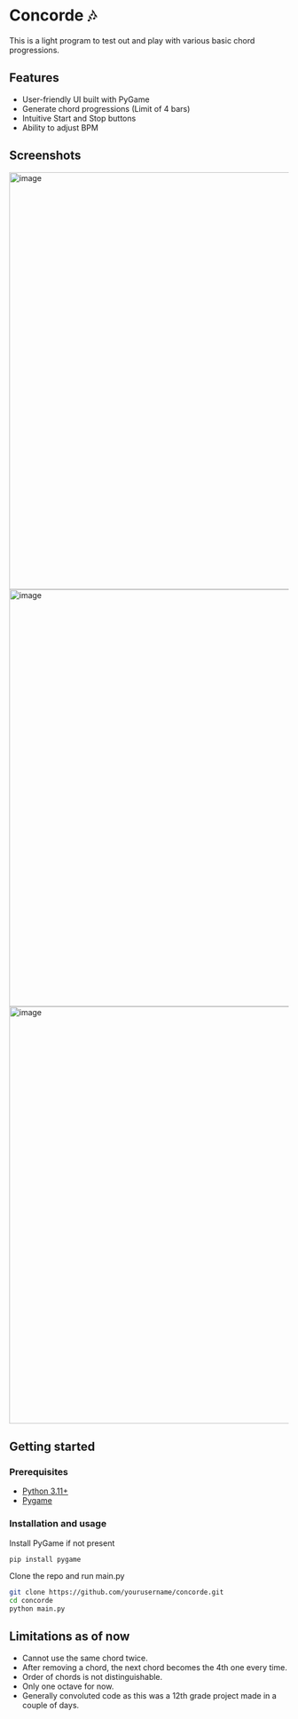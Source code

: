 # Concorde 🎶
This is a light program to test out and play with various basic chord progressions.

## Features

- User-friendly UI built with PyGame 
- Generate chord progressions (Limit of 4 bars)
- Intuitive Start and Stop buttons
- Ability to adjust BPM

## Screenshots

<img width="1282" height="752" alt="image" src="https://github.com/user-attachments/assets/cc2141c1-f1be-4a98-b8f7-d0609eaf64d6" />
<img width="1282" height="752" alt="image" src="https://github.com/user-attachments/assets/a0cb135a-cdaf-497f-a1e7-2b7b529d2f0e" />
<img width="1282" height="752" alt="image" src="https://github.com/user-attachments/assets/39140a59-5ee9-4d20-9a5c-827cb97e8d54" />

## Getting started

### Prerequisites
- [Python 3.11+](https://www.python.org/)
- [Pygame](https://www.pygame.org/)
  

### Installation and usage
Install PyGame if not present
```bash
pip install pygame
```
Clone the repo and run main.py
```bash
git clone https://github.com/yourusername/concorde.git
cd concorde
python main.py
```
  

## Limitations as of now

- Cannot use the same chord twice.
- After removing a chord, the next chord becomes the 4th one every time.
- Order of chords is not distinguishable.
- Only one octave for now.
- Generally convoluted code as this was a 12th grade project made in a couple of days.




  








